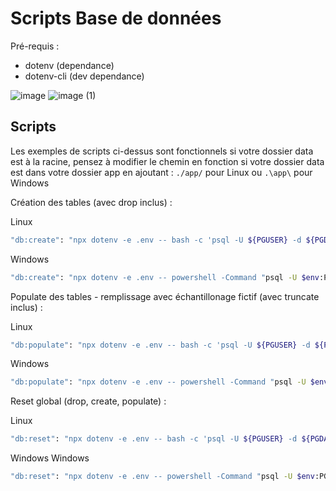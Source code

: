 # Scripts Base de données

Pré-requis :
- dotenv (dependance)
- dotenv-cli (dev dependance)

![image](https://github.com/user-attachments/assets/75f3bf6d-9c9b-4e7c-801c-ec092ac7843b)
![image (1)](https://github.com/user-attachments/assets/9b80e75e-e6e2-4b7e-ba5a-b0f28ffb9f7b)

## Scripts

Les exemples de scripts ci-dessus sont fonctionnels si votre dossier data est à la racine, pensez à modifier le chemin en fonction si votre dossier data est dans votre dossier app en ajoutant :
`./app/`   pour Linux
ou
`.\app\`   pour Windows

Création des tables (avec drop inclus) :

Linux
```bash
"db:create": "npx dotenv -e .env -- bash -c 'psql -U ${PGUSER} -d ${PGDATABASE} -f data/create-db.sql'",
```
Windows
```bash
"db:create": "npx dotenv -e .env -- powershell -Command "psql -U $env:PGUSER -d $env:PGDATABASE -f data\create_tables.sql"",
```

Populate des tables - remplissage avec échantillonage fictif (avec truncate inclus) :

Linux
```bash
"db:populate": "npx dotenv -e .env -- bash -c 'psql -U ${PGUSER} -d ${PGDATABASE} -f data/populate-db.sql'",
```
Windows
```bash
"db:populate": "npx dotenv -e .env -- powershell -Command "psql -U $env:PGUSER -d $env:PGDATABASE -f data\add_to_tables.sql"",
```

Reset global (drop, create, populate) :

Linux
```bash
"db:reset": "npx dotenv -e .env -- bash -c 'psql -U ${PGUSER} -d ${PGDATABASE} -f data/create-db.sql'; npx dotenv -e .env -- bash -c 'psql -U ${PGUSER} -d ${PGDATABASE} -f data/populate-db.sql'"
```
Windows
Windows
```bash
"db:reset": "npx dotenv -e .env -- powershell -Command "psql -U $env:PGUSER -d $env:PGDATABASE -f data\create_tables.sql; psql -U $env:PGUSER -d $env:PGDATABASE -f data\add_to_tables.sql""
```
